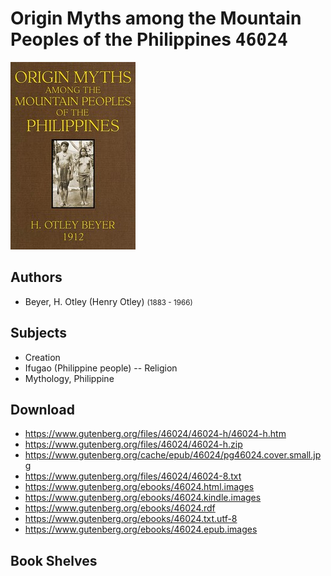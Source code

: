 # Origin Myths among the Mountain Peoples of the Philippines <kbd>46024</kbd>

![](./cover.medium.jpg "")

## Authors


 - Beyer, H. Otley (Henry Otley) <small>(1883 - 1966)</small>

## Subjects


 - Creation
 - Ifugao (Philippine people) -- Religion
 - Mythology, Philippine

## Download


 - https://www.gutenberg.org/files/46024/46024-h/46024-h.htm
 - https://www.gutenberg.org/files/46024/46024-h.zip
 - https://www.gutenberg.org/cache/epub/46024/pg46024.cover.small.jpg
 - https://www.gutenberg.org/files/46024/46024-8.txt
 - https://www.gutenberg.org/ebooks/46024.html.images
 - https://www.gutenberg.org/ebooks/46024.kindle.images
 - https://www.gutenberg.org/ebooks/46024.rdf
 - https://www.gutenberg.org/ebooks/46024.txt.utf-8
 - https://www.gutenberg.org/ebooks/46024.epub.images

## Book Shelves


